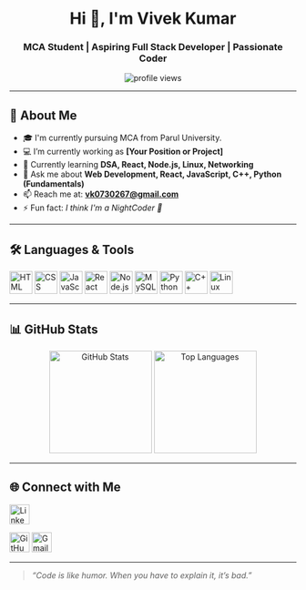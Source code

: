 <h1 align="center">Hi 👋, I'm Vivek Kumar </h1>
<h3 align="center">MCA Student | Aspiring Full Stack Developer | Passionate Coder</h3>

<p align="center">
  <img src="https://komarev.com/ghpvc/?username=your-github-username&label=Profile%20Views&color=0e75b6&style=flat" alt="profile views" />
</p>

---

## 🚀 About Me

- 🎓 I'm currently pursuing MCA from Parul University.
- 💻 I’m currently working as **[Your Position or Project]**
- 🌱 Currently learning **DSA, React, Node.js, Linux, Networking**
- 💬 Ask me about **Web Development, React, JavaScript, C++, Python (Fundamentals)**
- 📫 Reach me at: **vk0730267@gmail.com**
- ⚡ Fun fact: *I think I'm a NightCoder 🌙*

---

## 🛠️ Languages & Tools

<p align="left">
  <img src="https://cdn.jsdelivr.net/gh/devicons/devicon/icons/html5/html5-original.svg" width="40" alt="HTML" />
  <img src="https://cdn.jsdelivr.net/gh/devicons/devicon/icons/css3/css3-original.svg" width="40" alt="CSS" />
  <img src="https://cdn.jsdelivr.net/gh/devicons/devicon/icons/javascript/javascript-original.svg" width="40" alt="JavaScript" />
  <img src="https://cdn.jsdelivr.net/gh/devicons/devicon/icons/react/react-original.svg" width="40" alt="React" />
  <img src="https://cdn.jsdelivr.net/gh/devicons/devicon/icons/nodejs/nodejs-original.svg" width="40" alt="Node.js" />
  <img src="https://cdn.jsdelivr.net/gh/devicons/devicon/icons/mysql/mysql-original.svg" width="40" alt="MySQL" />
  <img src="https://cdn.jsdelivr.net/gh/devicons/devicon/icons/python/python-original.svg" width="40" alt="Python" />
  <img src="https://cdn.jsdelivr.net/gh/devicons/devicon/icons/cplusplus/cplusplus-original.svg" width="40" alt="C++" />
  <img src="https://cdn.jsdelivr.net/gh/devicons/devicon/icons/linux/linux-original.svg" width="40" alt="Linux" />
</p>

---

## 📊 GitHub Stats

<p align="center">
  <img src="https://github-readme-stats.vercel.app/api?username=your-github-username&show_icons=true&theme=github_dark" alt="GitHub Stats" height="180" />
  <img src="https://github-readme-stats.vercel.app/api/top-langs/?username=your-github-username&layout=compact&theme=github_dark" alt="Top Languages" height="180"/>
</p>

---

## 🌐 Connect with Me

<p align="left">
  <a href="https://www.linkedin.com/in/vivek-singh-78775723b/" target="_blank"><img src="https://cdn.jsdelivr.net/gh/devicons/devicon/icons/linkedin/linkedin-original.svg" width="35" alt="LinkedIn"/></a>
  
  <a href="https://github.com/vivek-kumar-03" target="_blank"><img src="https://cdn.jsdelivr.net/gh/devicons/devicon/icons/github/github-original.svg" width="35" alt="GitHub"/></a>
  <a href="mailto:vk0730267@gmail.com" target="_blank"><img src="https://cdn.simpleicons.org/gmail/EA4335" width="35" alt="Gmail"/></a>
</p>

---

> _“Code is like humor. When you have to explain it, it’s bad.”_


